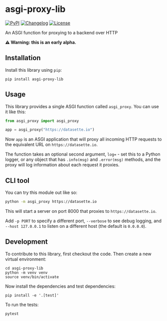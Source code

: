 # asgi-proxy-lib

[![PyPI](https://img.shields.io/pypi/v/asgi-proxy-lib.svg)](https://pypi.org/project/asgi-proxy-lib/)
[![Changelog](https://img.shields.io/github/v/release/simonw/asgi-proxy-lib?include_prereleases&label=changelog)](https://github.com/simonw/asgi-proxy-lib/releases)
[![License](https://img.shields.io/badge/license-Apache%202.0-blue.svg)](https://github.com/simonw/asgi-proxy-lib/blob/main/LICENSE)

An ASGI function for proxying to a backend over HTTP

**⚠️ Warning: this is an early alpha.**

## Installation

Install this library using `pip`:

    pip install asgi-proxy-lib

## Usage

This library provides a single ASGI function called `asgi_proxy`. You can use it like this:

```python
from asgi_proxy import asgi_proxy

app = asgi_proxy("https://datasette.io")
```
Now `app` is an ASGI application that will proxy all incoming HTTP requests to the equivalent URL on `https://datasette.io`.

The function takes an optional second argument, `log=` - set this to a Python logger, or any object that has `.info(msg)` and `.error(msg)` methods, and the proxy will log information about each request it proxies.

## CLI tool

You can try this module out like so:

```bash
python -m asgi_proxy https://datasette.io
```
This will start a server on port 8000 that proxies to `https://datasette.io`.

Add `-p PORT` to specify a different port, `--verbose` to see debug logging, and `--host 127.0.0.1` to listen on a different host (the default is `0.0.0.0`).

## Development

To contribute to this library, first checkout the code. Then create a new virtual environment:

    cd asgi-proxy-lib
    python -m venv venv
    source venv/bin/activate

Now install the dependencies and test dependencies:

    pip install -e '.[test]'

To run the tests:

    pytest
